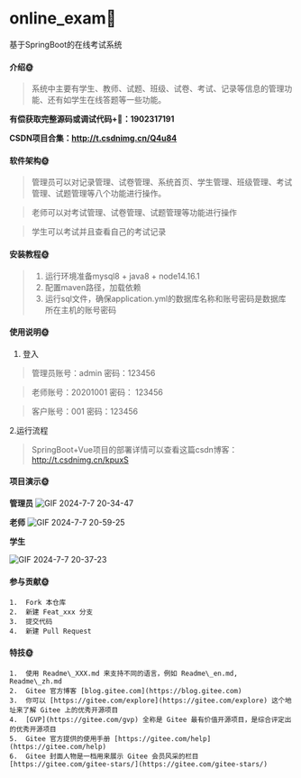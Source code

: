 # online_exam🎂
基于SpringBoot的在线考试系统

#### 介绍🌞

> 系统中主要有学生、教师、试题、班级、试卷、考试、记录等信息的管理功能、还有如学生在线答题等一些功能。

**有偿获取完整源码或调试代码+🐧：1902317191**

**CSDN项目合集：http://t.csdnimg.cn/Q4u84**

#### 软件架构🌞

> 管理员可以对记录管理、试卷管理、系统首页、学生管理、班级管理、考试管理、试题管理等八个功能进行操作。

> 老师可以对考试管理、试卷管理、试题管理等功能进行操作

> 学生可以考试并且查看自己的考试记录

#### 安装教程🌞

> 1. 运行环境准备mysql8 + java8 + node14.16.1
> 2. 配置maven路径，加载依赖
> 3. 运行sql文件，确保application.yml的数据库名称和账号密码是数据库所在主机的账号密码

#### 使用说明🌞

1. 登入

> 管理员账号：admin	  密码：123456

> 老师账号：20201001   密码： 123456

> 客户账号：001	  密码：123456

2.运行流程

>  SpringBoot+Vue项目的部署详情可以查看这篇csdn博客：http://t.csdnimg.cn/kpuxS

#### 项目演示🌞

**管理员**
![GIF 2024-7-7 20-34-47](https://github.com/luooin/online_exam/assets/85004172/355e082f-a648-4bd2-919d-ec1d98b5829e)


**老师**
![GIF 2024-7-7 20-59-25](https://github.com/luooin/online_exam/assets/85004172/415e0d69-4e2e-4c2c-b744-cca17d1f9d42)



**学生**

![GIF 2024-7-7 20-37-23](https://github.com/luooin/online_exam/assets/85004172/94171581-114b-4ebc-b864-8ac82aaaf88a)



#### 参与贡献🌞

    1.  Fork 本仓库
    2.  新建 Feat_xxx 分支
    3.  提交代码
    4.  新建 Pull Request


#### 特技🌞

    1.  使用 Readme\_XXX.md 来支持不同的语言，例如 Readme\_en.md, Readme\_zh.md
    2.  Gitee 官方博客 [blog.gitee.com](https://blog.gitee.com)
    3.  你可以 [https://gitee.com/explore](https://gitee.com/explore) 这个地址来了解 Gitee 上的优秀开源项目
    4.  [GVP](https://gitee.com/gvp) 全称是 Gitee 最有价值开源项目，是综合评定出的优秀开源项目
    5.  Gitee 官方提供的使用手册 [https://gitee.com/help](https://gitee.com/help)
    6.  Gitee 封面人物是一档用来展示 Gitee 会员风采的栏目 [https://gitee.com/gitee-stars/](https://gitee.com/gitee-stars/)
